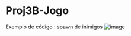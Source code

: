 # Proj3B-Jogo
Exemplo de código : spawn de inimigos
![image](https://github.com/user-attachments/assets/84a14292-c8da-4295-9e7c-c2a8b3675979)


